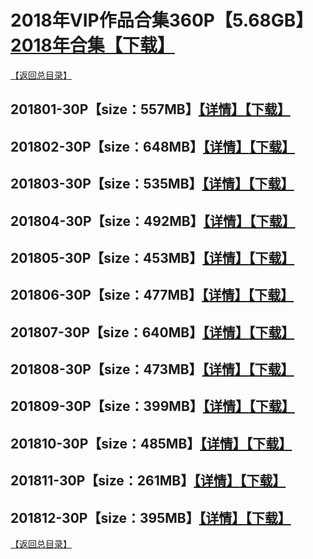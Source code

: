 # 2018年VIP作品合集360P【5.68GB】[2018年合集【下载】]()
[【返回总目录】](https://github.com/sxcool1024/WANIMAL#wanimal%E5%8E%9F%E7%89%88%E4%BD%9C%E5%93%81%E5%90%88%E9%9B%86)
## 201801-30P【size：557MB】[【详情】](https://github.com/sxcool1024/WANIMAL/tree/master/2018%E5%B9%B4VIP%E4%BD%9C%E5%93%81%E5%90%88%E9%9B%86/VIP01#2018%E5%B9%B41%E6%9C%88%E5%90%88%E9%9B%86)[【下载】]()
## 201802-30P【size：648MB】[【详情】](https://github.com/sxcool1024/WANIMAL/tree/master/2018%E5%B9%B4VIP%E4%BD%9C%E5%93%81%E5%90%88%E9%9B%86/VIP02#2018%E5%B9%B42%E6%9C%88%E5%90%88%E9%9B%86)[【下载】]()
## 201803-30P【size：535MB】[【详情】](https://github.com/sxcool1024/WANIMAL/tree/master/2018%E5%B9%B4VIP%E4%BD%9C%E5%93%81%E5%90%88%E9%9B%86/VIP03#2018%E5%B9%B43%E6%9C%88%E5%90%88%E9%9B%86)[【下载】]()
## 201804-30P【size：492MB】[【详情】](https://github.com/sxcool1024/WANIMAL/tree/master/2018%E5%B9%B4VIP%E4%BD%9C%E5%93%81%E5%90%88%E9%9B%86/VIP04#2018%E5%B9%B44%E6%9C%88%E5%90%88%E9%9B%86)[【下载】]()
## 201805-30P【size：453MB】[【详情】](https://github.com/sxcool1024/WANIMAL/tree/master/2018%E5%B9%B4VIP%E4%BD%9C%E5%93%81%E5%90%88%E9%9B%86/VIP05#2018%E5%B9%B45%E6%9C%88%E5%90%88%E9%9B%86)[【下载】]()
## 201806-30P【size：477MB】[【详情】](https://github.com/sxcool1024/WANIMAL/tree/master/2018%E5%B9%B4VIP%E4%BD%9C%E5%93%81%E5%90%88%E9%9B%86/VIP06#2018%E5%B9%B46%E6%9C%88%E5%90%88%E9%9B%86)[【下载】]()
## 201807-30P【size：640MB】[【详情】](https://github.com/sxcool1024/WANIMAL/tree/master/2018%E5%B9%B4VIP%E4%BD%9C%E5%93%81%E5%90%88%E9%9B%86/VIP07#2018%E5%B9%B47%E6%9C%88%E5%90%88%E9%9B%86)[【下载】]()
## 201808-30P【size：473MB】[【详情】](https://github.com/sxcool1024/WANIMAL/tree/master/2018%E5%B9%B4VIP%E4%BD%9C%E5%93%81%E5%90%88%E9%9B%86/VIP08#2018%E5%B9%B48%E6%9C%88%E5%90%88%E9%9B%86)[【下载】]()
## 201809-30P【size：399MB】[【详情】](https://github.com/sxcool1024/WANIMAL/tree/master/2018%E5%B9%B4VIP%E4%BD%9C%E5%93%81%E5%90%88%E9%9B%86/VIP09#2018%E5%B9%B49%E6%9C%88%E5%90%88%E9%9B%86)[【下载】]()
## 201810-30P【size：485MB】[【详情】](https://github.com/sxcool1024/WANIMAL/tree/master/2018%E5%B9%B4VIP%E4%BD%9C%E5%93%81%E5%90%88%E9%9B%86/VIP10#2018%E5%B9%B410%E6%9C%88%E5%90%88%E9%9B%86)[【下载】]()
## 201811-30P【size：261MB】[【详情】](https://github.com/sxcool1024/WANIMAL/tree/master/2018%E5%B9%B4VIP%E4%BD%9C%E5%93%81%E5%90%88%E9%9B%86/VIP11#2018%E5%B9%B411%E6%9C%88%E5%90%88%E9%9B%86)[【下载】]()
## 201812-30P【size：395MB】[【详情】](https://github.com/sxcool1024/WANIMAL/tree/master/2018%E5%B9%B4VIP%E4%BD%9C%E5%93%81%E5%90%88%E9%9B%86/VIP12#2018%E5%B9%B412%E6%9C%88%E5%90%88%E9%9B%86)[【下载】]()
[【返回总目录】](https://github.com/sxcool1024/WANIMAL#wanimal%E5%8E%9F%E7%89%88%E4%BD%9C%E5%93%81%E5%90%88%E9%9B%86)

